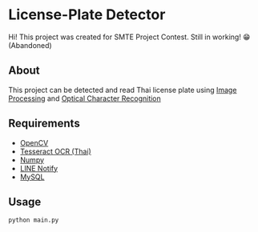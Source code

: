 # License-Plate Detector

Hi! This project was created for SMTE Project Contest. Still in working! 😁 (Abandoned)

## About
This project can be detected and read Thai license plate using [Image Processing](https://en.wikipedia.org/wiki/Digital_image_processing) and [Optical Character Recognition](https://en.wikipedia.org/wiki/Optical_character_recognition)

## Requirements 
- [OpenCV](https://pypi.org/project/opencv-contrib-python/)
- [Tesseract OCR (Thai)](https://pypi.org/project/pytesseract/)
- [Numpy](https://pypi.org/project/numpy/)
- [LINE Notify](https://developers.line.biz/en/)
- [MySQL](https://pypi.org/project/mysql-connector-python/)


## Usage

```bash
python main.py
```
